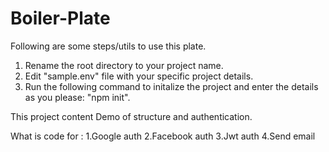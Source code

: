# Boiler-Plate

Following are some steps/utils to use this plate.

1. Rename the root directory to your project name.
2. Edit "sample.env" file with your specific project details.
3. Run the following command to initalize the project and enter the details as you please: "npm init".

This project content Demo of structure and authentication.

What is code for :
    1.Google auth
    2.Facebook auth
    3.Jwt auth
    4.Send email
